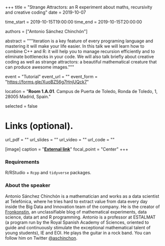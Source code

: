 +++
title = "Strange Attractors: an R experiment about maths, recursivity and creative coding"
date = 2019-10-07

time_start = 2019-10-15T19:00:00
time_end = 2019-10-15T20:00:00

authors = ["Antonio Sánchez Chinchón"]

abstract = """Iteration is a key feature of every programing language and mastering it will make your life easier. In this talk we will learn how to combine C++ and R: it will help you to manage recursion efficiently and to eliminate bottlenecks in your code. We will also talk briefly about creative coding as well as strange attractors: a beautiful mathematical creature that can produce awesome images."""

event = "Tutorial"
event_url = ""
event_form = "https://forms.gle/XuoBZ56g7HnjUQck7"

location = "**Room 1.A.01**. Campus de Puerta de Toledo, Ronda de Toledo, 1, 28005 Madrid, Spain."
  
selected = false

# Links (optional).
url_pdf = ""
url_slides = ""
url_video = ""
url_code = ""

[image]
  caption = "[**External link**](https://twitter.com/aschinchon)"
  focal_point = "Center" 
+++

### Requirements

R/RStudio + `Rcpp` and `tidyverse` packages.

### About the speaker

Antonio Sánchez Chinchón is a mathematician and works as a data scientist at Telefónica, where he tries hard to extract value from data every day inside the Big Data and Innovation team of the company. He is the creator of [Fronkonstin](https://fronkonstin.com/), an unclassifiable blog of mathematical experiments, data science, data art and R programming. Antonio is a professor at ESTALMAT (a program run by the Royal Spanish Academy of Sciences, oriented to guide and continuously stimulate the exceptional mathematical talent of young students), IE and EOI. He plays the guitar in a rock band. You can follow him on Twitter [@aschinchon](https://twitter.com/aschinchon).
